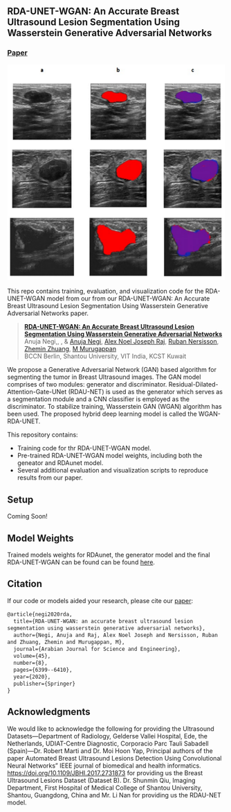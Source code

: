 ## RDA-UNET-WGAN: An Accurate Breast Ultrasound Lesion Segmentation Using Wasserstein Generative Adversarial Networks

### [Paper](https://doi.org/10.1007/s13369-020-04480-z)

![Teaser image](images/rda-unet-wgan.png)

This repo contains training, evaluation, and visualization code for the RDA-UNET-WGAN model from our from our RDA-UNET-WGAN: An Accurate Breast Ultrasound Lesion Segmentation Using Wasserstein Generative Adversarial Networks paper.

> [**RDA-UNET-WGAN: An Accurate Breast Ultrasound Lesion Segmentation Using Wasserstein Generative Adversarial Networks**](https://doi.org/10.1007/s13369-020-04480-z)<br>
> Anuja Negi,, ,  & 
> [Anuja Negi](http://anujanegi.me), [Alex Noel Joseph Raj](https://orcid.org/0000-0003-1505-3159), [Ruban Nersisson](https://scholar.google.co.uk/citations?user=sOOLt3IAAAAJ&hl=en&oi=ao), [Zhemin Zhuang](https://ieeexplore.ieee.org/author/37275722800), [M Murugappan](https://scholar.google.co.uk/citations?user=5StwdjgAAAAJ&hl=en&oi=ao)<br>
> BCCN Berlin, Shantou University, VIT India, KCST Kuwait<br>

We propose a Generative Adversarial Network (GAN) based algorithm for segmenting the tumor in Breast Ultrasound images. The GAN model comprises of two modules: generator and discriminator. Residual-Dilated-Attention-Gate-UNet (RDAU-NET) is used as the generator which serves as a segmentation module and a CNN classifier is employed as the discriminator. To stabilize training, Wasserstein GAN (WGAN) algorithm has been used. The proposed hybrid deep learning model is called the WGAN-RDA-UNET.

This repository contains:

* Training code for thr RDA-UNET-WGAN model.
* Pre-trained RDA-UNET-WGAN model weights, including both the geneator and RDAunet model.
* Several additional evaluation and visualization scripts to reproduce results from our paper.

## Setup

Coming Soon!

## Model Weights

Trained models weights for RDAunet, the generator model and the final RDA-UNET-WGAN can be found can be found [here](https://drive.google.com/drive/folders/1DyGY7ALXfCyPiQ6NXli2u0LobHiAl0oj?usp=sharing).

## Citation

If our code or models aided your research, please cite our [paper](https://doi.org/10.1007/s13369-020-04480-z):
```
@article{negi2020rda,
  title={RDA-UNET-WGAN: an accurate breast ultrasound lesion segmentation using wasserstein generative adversarial networks},
  author={Negi, Anuja and Raj, Alex Noel Joseph and Nersisson, Ruban and Zhuang, Zhemin and Murugappan, M},
  journal={Arabian Journal for Science and Engineering},
  volume={45},
  number={8},
  pages={6399--6410},
  year={2020},
  publisher={Springer}
}
```

## Acknowledgments

We would like to acknowledge the following for providing the Ultrasound Datasets—Department of Radiology, Gelderse Vallei Hospital, Ede, the Netherlands, UDIAT-Centre Diagnostic, Corporacio Parc Tauli Sabadell (Spain)—Dr. Robert Marti and Dr. Moi Hoon Yap, Principal authors of the paper Automated Breast Ultrasound Lesions Detection Using Convolutional Neural Networks” IEEE journal of biomedical and health informatics. https://doi.org/10.1109/JBHI.2017.2731873 for providing us the Breast Ultrasound Lesions Dataset (Dataset B). Dr. Shunmin Qiu, Imaging Department, First Hospital of Medical College of Shantou University, Shantou, Guangdong, China and Mr. Li Nan for providing us the RDAU-NET model.
